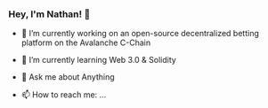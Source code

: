 ### Hey, I'm Nathan! 👋


- 🔭 I’m currently working on an open-source decentralized betting platform on the Avalanche C-Chain
- 🌱 I’m currently learning Web 3.0 & Solidity

- 💬 Ask me about Anything

- 📫 How to reach me: ...
